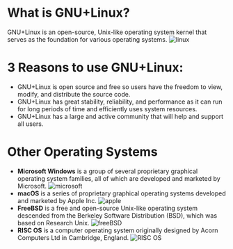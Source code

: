 # What is GNU+Linux?
GNU+Linux is an open-source, Unix-like operating system kernel that serves as the foundation for various operating systems.
![linux](https://rb.gy/xahcox)<br> 

# 3 Reasons to use GNU+Linux:
* GNU+Linux is open source and free so users have the freedom to view, modify, and distribute the source code.
* GNU+Linux has great stability, reliability, and performance as it can run for long periods of time and efficiently uses system resources. 
* GNU+Linux has a large and active community that will help and support all users.

# Other Operating Systems
* **Microsoft Windows** is a group of several proprietary graphical operating system families, all of which are developed and marketed by Microsoft.
![microsoft](https://rb.gy/os211b)<br> 
* **macOS** is a series of proprietary graphical operating systems developed and marketed by Apple Inc.
![apple](https://rb.gy/g5xfn4)<br> 
* **FreeBSD** is a free and open-source Unix-like operating system descended from the Berkeley Software Distribution (BSD), which was based on Research Unix.
![freeBSD](https://rb.gy/0mktqk)<br>
* **RISC OS** is a computer operating system originally designed by Acorn Computers Ltd in Cambridge, England.
![RISC OS](https://rb.gy/ixctq9)<br>  

